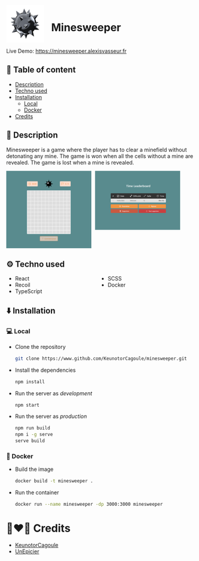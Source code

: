 <div style="display: flex; align-items: center;gap: 20px;">
    <img src="./assets/logo_circle.png" alt="logo" width="100">
    <h1>Minesweeper</h1>
</div>

<p style="margin-top: 1em;">
Live Demo: <a href="https://minesweeper.alexisvasseur.fr">https://minesweeper.alexisvasseur.fr</a>
</p>

## 📌 Table of content

-   [Description](#description)
-   [Techno used](#techno-used)
-   [Installation](#installation)
    -   [Local](#local)
    -   [Docker](#docker)
-   [Credits](#credits)

## 📖 Description

Minesweeper is a game where the player has to clear a minefield without detonating any mine. The game is won when all the cells without a mine are revealed. The game is lost when a mine is revealed.

<div style="display: flex; align-items: flex-start; gap: 10px">
    <img src="./assets/game.png" alt="game" width="45%" height="auto" />
    <img src="./assets/leaderboard.png" alt="game" width="45%" height="auto" />
</div>

## ⚙️ Techno used

<ul style="columns: 2">
    <li>React</li>
    <li>Recoil</li>
    <li>TypeScript</li>
    <li>SCSS</li>
    <li>Docker</li>
</ul>

## ⬇️ Installation

### 💻 Local

-   Clone the repository

    ```bash
    git clone https://www.github.com/KeunotorCagoule/minesweeper.git
    ```

-   Install the dependencies

    ```bash
    npm install
    ```

-   Run the server as _development_

    ```bash
    npm start
    ```

-   Run the server as _production_

    ```bash
    npm run build
    npm i -g serve
    serve build
    ```

### 🐳 Docker

-   Build the image

    ```bash
    docker build -t minesweeper .
    ```

-   Run the container

    ```bash
    docker run --name minesweeper -dp 3000:3000 minesweeper
    ```

# 👩‍❤️‍👨 Credits

-   [KeunotorCagoule](https://www.github.com/KeunotorCagoule)
-   [UnEpicier](https://www.github.com/UnEpicier)
